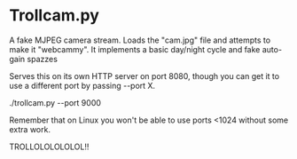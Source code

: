 # Trollcam.py

A fake MJPEG camera stream. Loads the "cam.jpg" file and attempts to make it
"webcammy".  It implements a basic day/night cycle and fake auto-gain spazzes

Serves this on its own HTTP server on port 8080, though you can get it to use
a different port by passing --port X.

./trollcam.py --port 9000

Remember that on Linux you won't be able to use ports <1024 without some extra
work.

TROLLOLOLOLOLOL!!
